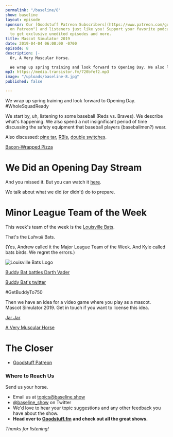 ```yaml
---
permalink: "/baseline/8"
show: baseline
layout: episode
sponsor: Our [Goodstuff Patreon Subscribers](https://www.patreon.com/goodstuff "Goodstuff
  on Patreon") and listeners just like you! Support your favorite podcasts directly
  to get exclusive unedited episodes and more.
title: Mascot Simulator 2019
date: 2019-04-04 06:00:00 -0700
episode: 8
description: |-
  Or, A Very Muscular Horse.

  We wrap up spring training and look forward to Opening Day. We also listen to a game and talk through it. #WholeSquadReady
mp3: https://media.transistor.fm/720bfef2.mp3
image: "/uploads/baseline-8.jpg"
published: false

---
```

We wrap up spring training and look forward to Opening Day. #WholeSquadReady

We start by, uh, listening to some baseball (Reds vs. Braves). We describe what's happening. We also spend a not insignificant period of time discussing the safety equipment that baseball players (baseballmen?) wear.

Also discussed: [pine tar](https://en.wikipedia.org/wiki/Pine_tar), [RBIs](https://en.wikipedia.org/wiki/Run_batted_in), [double switches](https://en.wikipedia.org/wiki/Double_switch_(baseball)).

[Bacon-Wrapped Pizza](https://www.delish.com/food-news/a26869001/little-caesars-bacon-wrapped-pizza/)

# We Did an Opening Day Stream

And you missed it. But you can watch it [here](https://www.twitch.tv/videos/402703838).

We talk about what we did (or didn't) do to prepare.

# Minor League Team of the Week

This week's team of the week is the [Louisville Bats](https://en.wikipedia.org/wiki/Louisville_Bats).

That's the *Luhvull* Bats.

(Yes, Andrew called it the Major League Team of the Week. And Kyle called bats birds. We regret the errors.)

![Louisville Bats Logo](https://upload.wikimedia.org/wikipedia/en/3/3b/LouisvilleBats16.png)

[Buddy Bat battles Darth Vader](https://www.youtube.com/watch?v=GdXEdVuMR7M)

[Buddy Bat's twitter](https://twitter.com/buddybat)

\#GetBuddyTo750

Then we have an idea for a video game where you play as a mascot. Mascot Simulator 2019. Get in touch if you want to license this idea.

[Jar Jar](http://www.jimwestphoto.com/gallery/albums/uploaded%208-25-11/ut-0102-d.jpg)

[A Very Muscular Horse](https://mlblogsbensbiz.files.wordpress.com/2014/04/ace.jpg?w=395&h=830)

# The Closer

* [Goodstuff Patreon](https://patreon.com/goodstuff)

### **Where to Reach Us**

Send us your horse.

* Email us at [topics@baseline.show](mailto:topics@baseline.show)
* [@baseline_show](https://twitter.com/baseline_show) on Twitter
* We'd love to hear your topic suggestions and any other feedback you have about the show.
* **Head over to** [**Goodstuff.fm**](http://goodstuff.fm/) **and check out all the great shows.**

_Thanks for listening!_